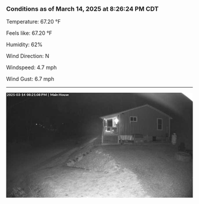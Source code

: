### Conditions as of March 14, 2025 at 8:26:24 PM CDT 

Temperature: 67.20 &deg;F

Feels like: 67.20 &deg;F

Humidity: 62%

Wind Direction: N

Windspeed: 4.7 mph

Wind Gust: 6.7 mph

---

<img src="./images/latest.jpeg"/>

